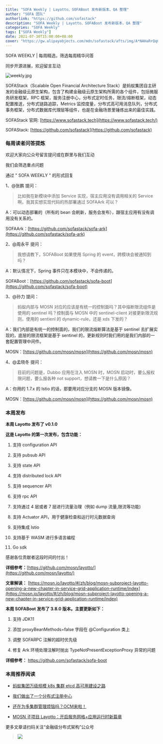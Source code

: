 ```yaml
---
title: "SOFA Weekly | Layotto、SOFABoot 发布新版本、QA 整理"
author: "SOFA 团队"
authorlink: "https://github.com/sofastack"
description: "SOFA Weekly | Layotto、SOFABoot 发布新版本、QA 整理"
categories: "SOFA Weekly"
tags: ["SOFA Weekly"]
date: 2021-07-30T15:00:00+08:00
cover: "https://gw.alipayobjects.com/mdn/sofastack/afts/img/A*NAHaRrQqGzAAAAAAAAAAAAAAARQnAQ"
---
```


SOFA WEEKLY | 每周精选，筛选每周精华问答

同步开源进展，欢迎留言互动

![weekly.jpg](https://gw.alipayobjects.com/mdn/sofastack/afts/img/A*NAHaRrQqGzAAAAAAAAAAAAAAARQnAQ)

SOFAStack（Scalable Open Financial Architecture Stack）是蚂蚁集团自主研发的金融级云原生架构，包含了构建金融级云原生架构所需的各个组件，包括微服务研发框架，RPC 框架，服务注册中心，分布式定时任务，限流/熔断框架，动态配置推送，分布式链路追踪，Metrics 监控度量，分布式高可用消息队列，分布式事务框架，分布式数据库代理层等组件，也是在金融场景里锤炼出来的最佳实践。

SOFAStack 官网: [https://www.sofastack.tech](https://www.sofastack.tech/)

SOFAStack: [https://github.com/sofastack](https://github.com/sofastack)

### 每周读者问答提炼

欢迎大家向公众号留言提问或在群里与我们互动

我们会筛选重点问题

通过 " SOFA WEEKLY " 的形式回复

1、@张鹏 提问：

>比如我在新模块中添加 Service 实现，宿主应用没有调用相关的 Service 啊，我其实想实现代码的热部署通过 SOFAArk 可以？

A：可以动态部署的（所有的 bean 会刷新，服务会发布），跟宿主应用有没有调用没有关系的。

SOFAArk：[https://github.com/sofastack/sofa-ark](https://github.com/sofastack/sofa-ark)

2、@周永平 提问：

>我想请教下，SOFABoot 如果使用 Spring 的 event，跨模块会被通知到吗？

A：默认情况下，Spring 事件只在本模块中，不会传递的。

SOFABoot：[https://github.com/sofastack/sofa-boot](https://github.com/sofastack/sofa-boot)

3、@孙力 提问：

>蚂蚁内部与 MOSN 对应的应该是有统一的控制面吗？其中熔断限流组件是使用的 sentinel 吗？控制面与 MOSN 中的 sentinel-client 对接更新限流规则，使用的 sentienl 的 dynamic-rule，还是 xds 下发的？

A：我们内部是有统一的控制面的，我们的限流熔断算法是基于 sentinel 去扩展实现的，底层的限流框架是基于 sentinel 的，更新规则时我们用的是我们内部的一套配置管理中间件。

MOSN：[https://github.com/mosn/mosn](https://github.com/mosn/mosn)

4、@孟晓冬 提问：

>目前的问题是，Dubbo 应用在注入 MOSN 时，MOSN 启动时，要么报权限问题，要么报各种 not support，想请教一下是什么原因？

A：你用的 1.7.x 的 Istio 的话，那要用对应分支的 MOSN 版本镜像。

MOSN：[https://github.com/mosn/mosn](https://github.com/mosn/mosn)

### 本周发布

**本周 Layotto 发布了 v0.1.0**

**这是 Layotto 的第一次发布，包含功能：**

1. 支持 configuration API

2. 支持 pubsub API

3. 支持 state API

4. 支持 distributed lock API

5. 支持 sequencer API

6. 支持 rpc API

7. 支持通过 4 层或者 7 层进行流量治理（例如 dump 流量,限流等功能)

8. 支持 Actuator API，用于健康检查和运行时元数据查询

9. 支持集成 Istio

10. 支持基于 WASM 进行多语言编程

11. Go sdk

感谢各位贡献者这段时间的付出！

**详细参考：**[https://github.com/mosn/layotto/](https://github.com/mosn/layotto/)

**文章解读：**
[https://mosn.io/layotto/#/zh/blog/mosn-subproject-layotto-opening-a-new-chapter-in-service-grid-application-runtime/index](https://mosn.io/layotto/#/zh/blog/mosn-subproject-layotto-opening-a-new-chapter-in-service-grid-application-runtime/index)

**本周 SOFABoot 发布了 3.8.0 版本。主要更新如下：**

1. 支持 JDK11

2. 添加 proxyBeanMethods=false 字段在 @Configuration 类上

3. 调整 SOFARPC 注解的超时优先级

4. 修复 Ark 环境处理注解时抛出 TypeNotPresentExceptionProxy 异常的问题

**详细参考：**
https://github.com/sofastack/sofa-boot

### 本周推荐阅读

- [蚂蚁集团万级规模 k8s 集群 etcd 高可用建设之路](https://mp.weixin.qq.com/s?__biz=MzUzMzU5Mjc1Nw==&mid=2247491409&idx=1&sn=d6c0722d55b772aedb6ed8e34979981d&chksm=faa0f08bcdd7799dabdb3b934e5068ff4e171cffb83621dc08b7c8ad768b8a5f2d8668a4f57e&scene=21)

- [我们做出了一个分布式注册中心](https://mp.weixin.qq.com/s?__biz=MzUzMzU5Mjc1Nw==&mid=2247491198&idx=1&sn=a4607e6a8492e8749f31022ea9e22b80&chksm=faa0f1a4cdd778b214403e36fb4322f91f3d1ac47361bf752c596709f8453b8482f582fe7e2e&scene=21)

- [还在为多集群管理烦恼吗？OCM来啦！](https://mp.weixin.qq.com/s?__biz=MzUzMzU5Mjc1Nw==&mid=2247490574&idx=1&sn=791b8d49759131ea1feb5393e1b51e7c&chksm=faa0f3d4cdd77ac2316b179a24b7c3ac90a08d3768379795d97c18b14a9c69e4b82012c3c097&token=1804015466)

- [MOSN 子项目 Layotto：开启服务网格+应用运行时新篇章](https://mp.weixin.qq.com/s?__biz=MzUzMzU5Mjc1Nw==&mid=2247488835&idx=1&sn=d645b9abc866048e679b56bfe3b72482&chksm=faa0fa99cdd7738ff1749ae75b1670f953c92b70dcf0358337977438fd74b632b21a7b17ece3&scene=21)

更多文章请扫码关注“金融级分布式架构”公众号

>![](https://gw.alipayobjects.com/mdn/sofastack/afts/img/A*5aK0RYuH9vgAAAAAAAAAAAAAARQnAQ)
